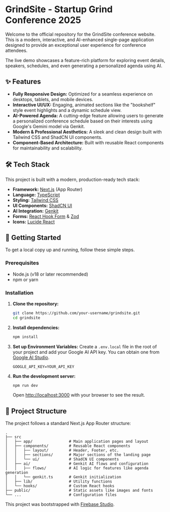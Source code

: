 # GrindSite - Startup Grind Conference 2025

Welcome to the official repository for the GrindSite conference website. This is a modern, interactive, and AI-enhanced single-page application designed to provide an exceptional user experience for conference attendees.

The live demo showcases a feature-rich platform for exploring event details, speakers, schedules, and even generating a personalized agenda using AI.

## ✨ Features

- **Fully Responsive Design:** Optimized for a seamless experience on desktops, tablets, and mobile devices.
- **Interactive UI/UX:** Engaging, animated sections like the "bookshelf" style event highlights and a dynamic schedule view.
- **AI-Powered Agenda:** A cutting-edge feature allowing users to generate a personalized conference schedule based on their interests using Google's Gemini model via Genkit.
- **Modern & Professional Aesthetics:** A sleek and clean design built with Tailwind CSS and ShadCN UI components.
- **Component-Based Architecture:** Built with reusable React components for maintainability and scalability.

## 🛠️ Tech Stack

This project is built with a modern, production-ready tech stack:

- **Framework:** [Next.js](https://nextjs.org/) (App Router)
- **Language:** [TypeScript](https://www.typescriptlang.org/)
- **Styling:** [Tailwind CSS](https://tailwindcss.com/)
- **UI Components:** [ShadCN UI](https://ui.shadcn.com/)
- **AI Integration:** [Genkit](https://firebase.google.com/docs/genkit)
- **Forms:** [React Hook Form](https://react-hook-form.com/) & [Zod](https://zod.dev/)
- **Icons:** [Lucide React](https://lucide.dev/guide/packages/lucide-react)

## 🚀 Getting Started

To get a local copy up and running, follow these simple steps.

### Prerequisites

- Node.js (v18 or later recommended)
- npm or yarn

### Installation

1.  **Clone the repository:**
    ```sh
    git clone https://github.com/your-username/grindsite.git
    cd grindsite
    ```

2.  **Install dependencies:**
    ```sh
    npm install
    ```

3.  **Set up Environment Variables:**
    Create a `.env.local` file in the root of your project and add your Google AI API key. You can obtain one from [Google AI Studio](https://aistudio.google.com/app/apikey).
    ```env
    GOOGLE_API_KEY=YOUR_API_KEY
    ```

4.  **Run the development server:**
    ```sh
    npm run dev
    ```
    Open [http://localhost:3000](http://localhost:3000) with your browser to see the result.

## 📂 Project Structure

The project follows a standard Next.js App Router structure:

```
.
├── src
│   ├── app/                # Main application pages and layout
│   ├── components/         # Reusable React components
│   │   ├── layout/         # Header, Footer, etc.
│   │   ├── sections/       # Major sections of the landing page
│   │   └── ui/             # ShadCN UI components
│   ├── ai/                 # Genkit AI flows and configuration
│   │   ├── flows/          # AI logic for features like agenda generation
│   │   └── genkit.ts       # Genkit initialization
│   ├── lib/                # Utility functions
│   └── hooks/              # Custom React hooks
├── public/                 # Static assets like images and fonts
└── ...                     # Configuration files
```

This project was bootstrapped with [Firebase Studio](https://firebase.google.com/studio).
